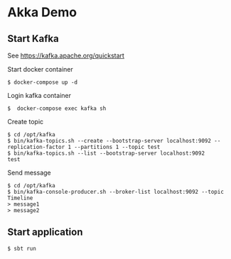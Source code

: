 # Akka Demo

## Start Kafka
See https://kafka.apache.org/quickstart

Start docker container
```
$ docker-compose up -d
```

Login kafka container
```
$  docker-compose exec kafka sh
```

Create topic
```
$ cd /opt/kafka
$ bin/kafka-topics.sh --create --bootstrap-server localhost:9092 --replication-factor 1 --partitions 1 --topic test
$ bin/kafka-topics.sh --list --bootstrap-server localhost:9092
test
```

Send message
```
$ cd /opt/kafka
$ bin/kafka-console-producer.sh --broker-list localhost:9092 --topic Timeline
> message1
> message2
```

## Start application

```
$ sbt run
```
